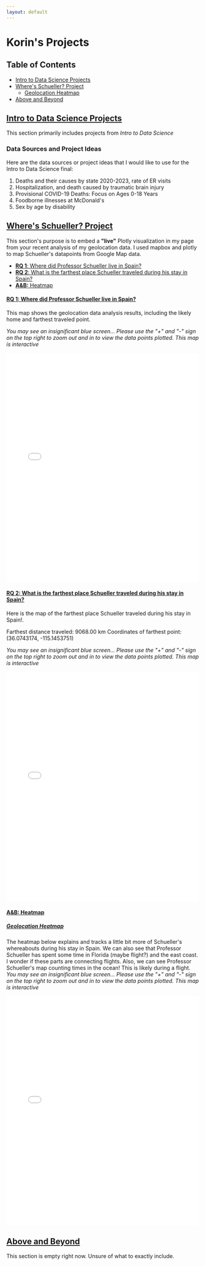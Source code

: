 ```yaml
---
layout: default
---
```

# Korin's Projects

## Table of Contents
- [Intro to Data Science Projects](#intro-to-data-science-projects)
- [Where's Schueller? Project](#wheres-schueller-project)
  - [Geolocation Heatmap](#geolocation-heatmap)
- [Above and Beyond](#above-and-beyond)

## [Intro to Data Science Projects](#intro-to-data-science-projects)
This section primarily includes projects from _Intro to Data Science_

### Data Sources and Project Ideas
Here are the data sources or project ideas that I would like to use for the Intro to Data Science final:
1. Deaths and their causes by state 2020-2023, rate of ER visits
2. Hospitalization, and death caused by traumatic brain injury
3. Provisional COVID-19 Deaths: Focus on Ages 0-18 Years
4. Foodborne illnesses at McDonald's
5. Sex by age by disability

## [Where's Schueller? Project](#wheres-schueller-project)
This section's purpose is to embed a **"live"** Plotly visualization in my page from your recent analysis of my geolocation data. I used mapbox and plotly to map Schueller's datapoints from Google Map data. 

- [**RQ 1**: Where did Professor Schueller live in Spain?](####**RQ-1**)
- [**RQ 2**: What is the farthest place Schueller traveled during his stay in Spain?](####**RQ-2**)
- [**A&B:** Heatmap](####**A&B**)


#### [**RQ 1**: Where did Professor Schueller live in Spain?](####**RQ-1**)

This map shows the geolocation data analysis results, including the likely home and farthest traveled point.

_You may see an insignificant blue screen... Please use the "+" and "-" sign on the top right to zoom out and in to view the data points plotted. This map is interactive_ 

<iframe src="assets/vis.html" width="100%" height="600px" style="border: none;"></iframe>

#### [**RQ 2**: What is the farthest place Schueller traveled during his stay in Spain?](####**RQ-2**)

Here is the map of the farthest place Schueller traveled during his stay in Spain!. 

Farthest distance traveled: 9068.00 km
Coordinates of farthest point: (36.0743174, -115.1453751)

_You may see an insignificant blue screen... Please use the "+" and "-" sign on the top right to zoom out and in to view the data points plotted. This map is interactive_ 

<iframe src="assets/vis_2.html" width="100%" height="600px" style="border: none;"></iframe>


#### [**A&B:** Heatmap](####**A&B**)

##### [Geolocation Heatmap](#geolocation-heatmap)

The heatmap below explains and tracks a little bit more of Schueller's whereabouts during his stay in Spain. 
We can also see that Professor Schueller has spent some time in Florida (maybe flight?) and the east coast. I wonder if these parts are connecting flights. Also, we can see Professor Schueller's map counting times in the ocean! This is likely during a flight.
_You may see an insignificant blue screen... Please use the "+" and "-" sign on the top right to zoom out and in to view the data points plotted. This map is interactive_ 

<iframe src="assets/vis_3.html" width="100%" height="600px" style="border: none;"></iframe>


## [Above and Beyond](#above-and-beyond)
This section is empty right now. Unsure of what to exactly include.

